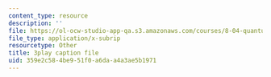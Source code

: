 ```yaml
---
content_type: resource
description: ''
file: https://ol-ocw-studio-app-qa.s3.amazonaws.com/courses/8-04-quantum-physics-i-spring-2016/359e2c584be951f0a6daa4a3ae5b1971_vcuY46RwoV0.vtt
file_type: application/x-subrip
resourcetype: Other
title: 3play caption file
uid: 359e2c58-4be9-51f0-a6da-a4a3ae5b1971
---
```

